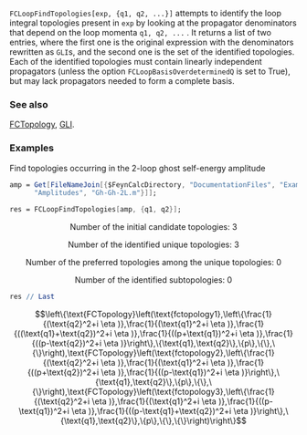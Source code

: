 `FCLoopFindTopologies[exp, {q1, q2, ...}]` attempts to identify the loop integral topologies present in `exp` by looking at the propagator denominators that depend on the loop momenta `q1, q2, ...` . It returns a list of two entries, where the first one is the original expression with the denominators rewritten as `GLI`s, and the second one is the set of the identified topologies. Each of the identified topologies must contain linearly independent propagators (unless the option `FCLoopBasisOverdeterminedQ` is set to True), but may lack propagators needed to form a complete basis.

### See also

[FCTopology](FCTopology), [GLI](GLI).

### Examples

Find topologies occurring in the 2-loop ghost self-energy amplitude

```mathematica
amp = Get[FileNameJoin[{$FeynCalcDirectory, "DocumentationFiles", "Examples",
      "Amplitudes", "Gh-Gh-2L.m"}]];
```

```mathematica
res = FCLoopFindTopologies[amp, {q1, q2}];
```

$$\text{Number of the initial candidate topologies: }3$$

$$\text{Number of the identified unique topologies: }3$$

$$\text{Number of the preferred topologies among the unique topologies: }0$$

$$\text{Number of the identified subtopologies: }0$$

```mathematica
res // Last
```

$$\left\{\text{FCTopology}\left(\text{fctopology1},\left\{\frac{1}{(\text{q2}^2+i \eta )},\frac{1}{(\text{q1}^2+i \eta )},\frac{1}{((\text{q1}+\text{q2})^2+i \eta )},\frac{1}{((p+\text{q1})^2+i \eta )},\frac{1}{((p-\text{q2})^2+i \eta )}\right\},\{\text{q1},\text{q2}\},\{p\},\{\},\{\}\right),\text{FCTopology}\left(\text{fctopology2},\left\{\frac{1}{(\text{q2}^2+i \eta )},\frac{1}{(\text{q1}^2+i \eta )},\frac{1}{((p+\text{q2})^2+i \eta )},\frac{1}{((p-\text{q1})^2+i \eta )}\right\},\{\text{q1},\text{q2}\},\{p\},\{\},\{\}\right),\text{FCTopology}\left(\text{fctopology3},\left\{\frac{1}{(\text{q2}^2+i \eta )},\frac{1}{(\text{q1}^2+i \eta )},\frac{1}{((p-\text{q1})^2+i \eta )},\frac{1}{((p-\text{q1}+\text{q2})^2+i \eta )}\right\},\{\text{q1},\text{q2}\},\{p\},\{\},\{\}\right)\right\}$$